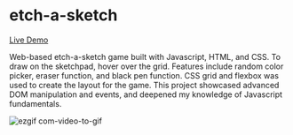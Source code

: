 # etch-a-sketch
[Live Demo](https://faithd186.github.io/Etch-a-Sketch/)

Web-based etch-a-sketch game built with Javascript, HTML, and CSS. To draw on the sketchpad, hover over the grid. Features include random color picker, eraser function, and black pen function. CSS grid and flexbox was used to create the layout for the game. This project showcased advanced DOM manipulation and events, and deepened my knowledge of Javascript fundamentals. 

![ezgif com-video-to-gif](https://user-images.githubusercontent.com/90401001/219926942-6aa21f23-9706-4aa8-995f-282fa9192d88.gif)

